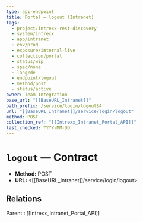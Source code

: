 ```yaml
---
type: api-endpoint
title: Portal — logout (Intranet)
tags:
  - project/intrexx-rest-discovery
  - system/intrexx
  - app/intranet
  - env/prod
  - exposure/internal-live
  - collection/portal
  - status/wip
  - spec/none
  - lang/de
  - endpoint/logout
  - method/post
  - status/active
owner: Team Integration
base_url: "[[BaseURL_Intranet]]"
path_prefix: /service/login/logout$4
url: "[[BaseURL_Intranet]]/service/login/logout"
method: POST
collection_ref: "[[Intrexx_Intranet_Portal_API]]"
last_checked: YYYY-MM-DD
---
```


# `logout` — Contract
- **Method:** POST
- **URL:** <[[BaseURL_Intranet]]/service/login/logout>

## Relations
Parent:: [[Intrexx_Intranet_Portal_API]]

